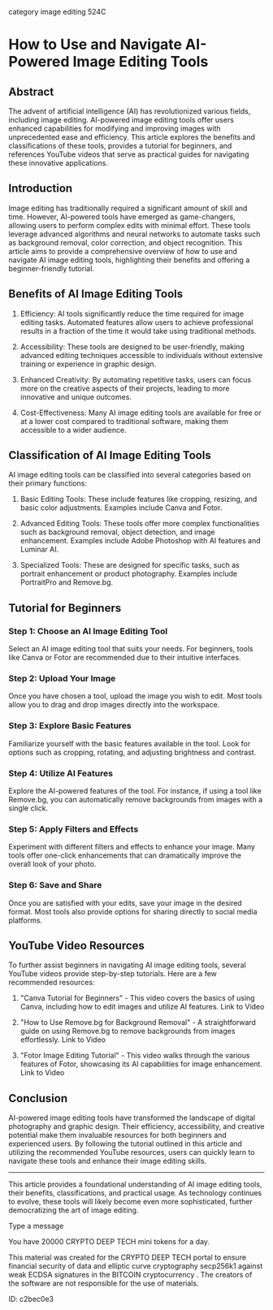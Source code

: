 category image editing 524C
# How to Use and Navigate AI-Powered Image Editing Tools



## Abstract



The advent of artificial intelligence (AI) has revolutionized various fields, including image editing. AI-powered image editing tools offer users enhanced capabilities for modifying and improving images with unprecedented ease and efficiency. This article explores the benefits and classifications of these tools, provides a tutorial for beginners, and references YouTube videos that serve as practical guides for navigating these innovative applications.



## Introduction



Image editing has traditionally required a significant amount of skill and time. However, AI-powered tools have emerged as game-changers, allowing users to perform complex edits with minimal effort. These tools leverage advanced algorithms and neural networks to automate tasks such as background removal, color correction, and object recognition. This article aims to provide a comprehensive overview of how to use and navigate AI image editing tools, highlighting their benefits and offering a beginner-friendly tutorial.



## Benefits of AI Image Editing Tools



1. Efficiency: AI tools significantly reduce the time required for image editing tasks. Automated features allow users to achieve professional results in a fraction of the time it would take using traditional methods.



2. Accessibility: These tools are designed to be user-friendly, making advanced editing techniques accessible to individuals without extensive training or experience in graphic design.



3. Enhanced Creativity: By automating repetitive tasks, users can focus more on the creative aspects of their projects, leading to more innovative and unique outcomes.



4. Cost-Effectiveness: Many AI image editing tools are available for free or at a lower cost compared to traditional software, making them accessible to a wider audience.



## Classification of AI Image Editing Tools



AI image editing tools can be classified into several categories based on their primary functions:



1. Basic Editing Tools: These include features like cropping, resizing, and basic color adjustments. Examples include Canva and Fotor.



2. Advanced Editing Tools: These tools offer more complex functionalities such as background removal, object detection, and image enhancement. Examples include Adobe Photoshop with AI features and Luminar AI.



3. Specialized Tools: These are designed for specific tasks, such as portrait enhancement or product photography. Examples include PortraitPro and Remove.bg.



## Tutorial for Beginners



### Step 1: Choose an AI Image Editing Tool



Select an AI image editing tool that suits your needs. For beginners, tools like Canva or Fotor are recommended due to their intuitive interfaces.



### Step 2: Upload Your Image



Once you have chosen a tool, upload the image you wish to edit. Most tools allow you to drag and drop images directly into the workspace.



### Step 3: Explore Basic Features



Familiarize yourself with the basic features available in the tool. Look for options such as cropping, rotating, and adjusting brightness and contrast.



### Step 4: Utilize AI Features



Explore the AI-powered features of the tool. For instance, if using a tool like Remove.bg, you can automatically remove backgrounds from images with a single click.



### Step 5: Apply Filters and Effects



Experiment with different filters and effects to enhance your image. Many tools offer one-click enhancements that can dramatically improve the overall look of your photo.



### Step 6: Save and Share



Once you are satisfied with your edits, save your image in the desired format. Most tools also provide options for sharing directly to social media platforms.



## YouTube Video Resources



To further assist beginners in navigating AI image editing tools, several YouTube videos provide step-by-step tutorials. Here are a few recommended resources:



1. "Canva Tutorial for Beginners" - This video covers the basics of using Canva, including how to edit images and utilize AI features. Link to Video



2. "How to Use Remove.bg for Background Removal" - A straightforward guide on using Remove.bg to remove backgrounds from images effortlessly. Link to Video



3. "Fotor Image Editing Tutorial" - This video walks through the various features of Fotor, showcasing its AI capabilities for image enhancement. Link to Video



## Conclusion



AI-powered image editing tools have transformed the landscape of digital photography and graphic design. Their efficiency, accessibility, and creative potential make them invaluable resources for both beginners and experienced users. By following the tutorial outlined in this article and utilizing the recommended YouTube resources, users can quickly learn to navigate these tools and enhance their image editing skills.



---



This article provides a foundational understanding of AI image editing tools, their benefits, classifications, and practical usage. As technology continues to evolve, these tools will likely become even more sophisticated, further democratizing the art of image editing.



Type a message

You have 20000 CRYPTO DEEP TECH mini tokens for a day.


This material was created for the  CRYPTO DEEP TECH portal  to ensure financial security of data and elliptic curve cryptography  secp256k1 against weak ECDSA  signatures   in the  BITCOIN cryptocurrency . The creators of the software are not responsible for the use of materials.

 ID: c2bec0e3
